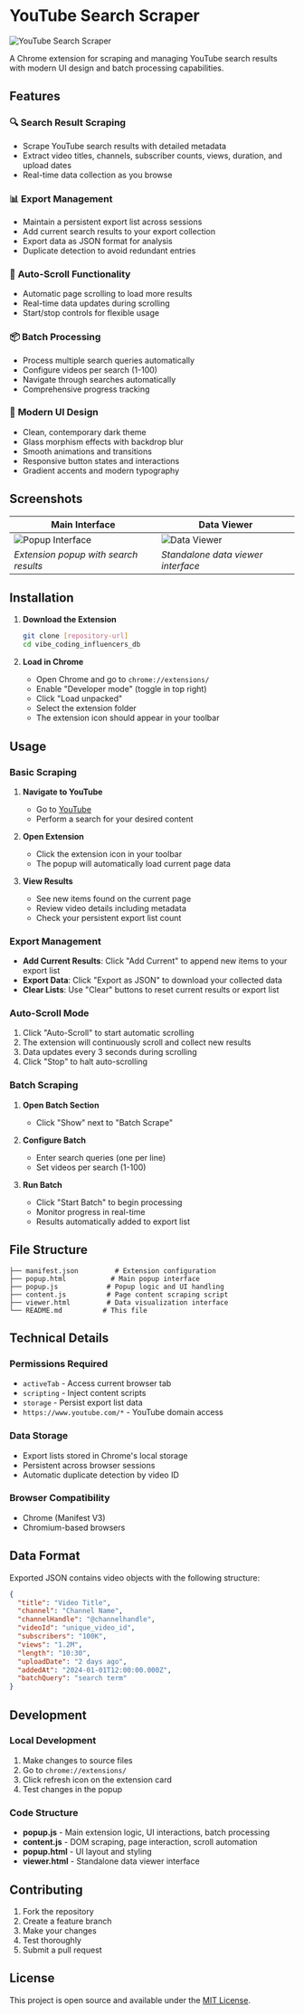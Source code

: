 # YouTube Search Scraper

![YouTube Search Scraper](icon.png)

A Chrome extension for scraping and managing YouTube search results with modern UI design and batch processing capabilities.

## Features

### 🔍 **Search Result Scraping**
- Scrape YouTube search results with detailed metadata
- Extract video titles, channels, subscriber counts, views, duration, and upload dates
- Real-time data collection as you browse

### 📊 **Export Management** 
- Maintain a persistent export list across sessions
- Add current search results to your export collection
- Export data as JSON format for analysis
- Duplicate detection to avoid redundant entries

### 🤖 **Auto-Scroll Functionality**
- Automatic page scrolling to load more results
- Real-time data updates during scrolling
- Start/stop controls for flexible usage

### 📦 **Batch Processing**
- Process multiple search queries automatically
- Configure videos per search (1-100)
- Navigate through searches automatically
- Comprehensive progress tracking

### 🎨 **Modern UI Design**
- Clean, contemporary dark theme
- Glass morphism effects with backdrop blur
- Smooth animations and transitions
- Responsive button states and interactions
- Gradient accents and modern typography

## Screenshots

| Main Interface | Data Viewer |
|---|---|
| ![Popup Interface](popup-screenshot.png) | ![Data Viewer](viewer-screenshot.png) |
| *Extension popup with search results* | *Standalone data viewer interface* |

## Installation

1. **Download the Extension**
   ```bash
   git clone [repository-url]
   cd vibe_coding_influencers_db
   ```

2. **Load in Chrome**
   - Open Chrome and go to `chrome://extensions/`
   - Enable "Developer mode" (toggle in top right)
   - Click "Load unpacked"
   - Select the extension folder
   - The extension icon should appear in your toolbar

## Usage

### Basic Scraping

1. **Navigate to YouTube**
   - Go to [YouTube](https://youtube.com)
   - Perform a search for your desired content

2. **Open Extension**
   - Click the extension icon in your toolbar
   - The popup will automatically load current page data

3. **View Results**
   - See new items found on the current page
   - Review video details including metadata
   - Check your persistent export list count

### Export Management

- **Add Current Results**: Click "Add Current" to append new items to your export list
- **Export Data**: Click "Export as JSON" to download your collected data
- **Clear Lists**: Use "Clear" buttons to reset current results or export list

### Auto-Scroll Mode

1. Click "Auto-Scroll" to start automatic scrolling
2. The extension will continuously scroll and collect new results
3. Data updates every 3 seconds during scrolling
4. Click "Stop" to halt auto-scrolling

### Batch Scraping

1. **Open Batch Section**
   - Click "Show" next to "Batch Scrape"

2. **Configure Batch**
   - Enter search queries (one per line)
   - Set videos per search (1-100)
   
3. **Run Batch**
   - Click "Start Batch" to begin processing
   - Monitor progress in real-time
   - Results automatically added to export list

## File Structure

```
├── manifest.json         # Extension configuration
├── popup.html           # Main popup interface
├── popup.js            # Popup logic and UI handling
├── content.js          # Page content scraping script
├── viewer.html         # Data visualization interface
└── README.md          # This file
```

## Technical Details

### Permissions Required
- `activeTab` - Access current browser tab
- `scripting` - Inject content scripts
- `storage` - Persist export list data
- `https://www.youtube.com/*` - YouTube domain access

### Data Storage
- Export lists stored in Chrome's local storage
- Persistent across browser sessions
- Automatic duplicate detection by video ID

### Browser Compatibility
- Chrome (Manifest V3)
- Chromium-based browsers

## Data Format

Exported JSON contains video objects with the following structure:

```json
{
  "title": "Video Title",
  "channel": "Channel Name", 
  "channelHandle": "@channelhandle",
  "videoId": "unique_video_id",
  "subscribers": "100K",
  "views": "1.2M", 
  "length": "10:30",
  "uploadDate": "2 days ago",
  "addedAt": "2024-01-01T12:00:00.000Z",
  "batchQuery": "search term"
}
```

## Development

### Local Development
1. Make changes to source files
2. Go to `chrome://extensions/`
3. Click refresh icon on the extension card
4. Test changes in the popup

### Code Structure
- **popup.js** - Main extension logic, UI interactions, batch processing
- **content.js** - DOM scraping, page interaction, scroll automation  
- **popup.html** - UI layout and styling
- **viewer.html** - Standalone data viewer interface

## Contributing

1. Fork the repository
2. Create a feature branch
3. Make your changes
4. Test thoroughly
5. Submit a pull request

## License

This project is open source and available under the [MIT License](LICENSE).
